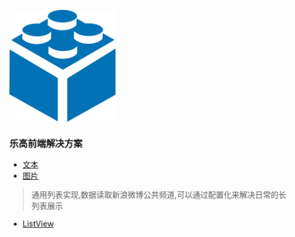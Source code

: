![png](../assets/lego.png)

### 乐高前端解决方案

- [文本](text.html)
- [图片](image.html)
> 通用列表实现,数据读取新浪微博公共频道,可以通过配置化来解决日常的长列表展示
- [ListView](comm-list.html)
